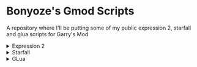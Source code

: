 # Bonyoze's Gmod Scripts
A repository where I'll be putting some of my public expression 2, starfall and glua scripts for Garry's Mod

<details>
  <summary>Expression 2</summary>
  
  + [Simple Digital Clock](https://github.com/Bonyoze/gmod-scripts/tree/main/expression2/Simple%20Digital%20Clock)
</details>

<details>
  <summary>Starfall</summary>
  
  + [SFX TTS](https://github.com/Bonyoze/gmod-scripts/tree/main/starfall/SFX%20TTS)
</details>

<details>
  <summary>GLua</summary>
  
  + [Mini-Profile Concommand](https://github.com/Bonyoze/gmod-scripts/tree/main/glua/Mini-Profile%20Concommand)
</details>
